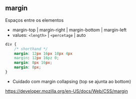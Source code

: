 ## margin

Espaços entre os elementos

- margin-top | margin-right | margin-bottom | margin-left
- values: `<length>` | `<percetage` | auto

```css
div {
    /* shorthand */
    margin: 12px 16px 10px 4px
    margin: 12px 16pz 0;
    margin: 8px 16px;
    margin: 8px;
}
```
* Cuidado com margin collapsing (top se ajunta ao bottom)

https://developer.mozilla.org/en-US/docs/Web/CSS/margin